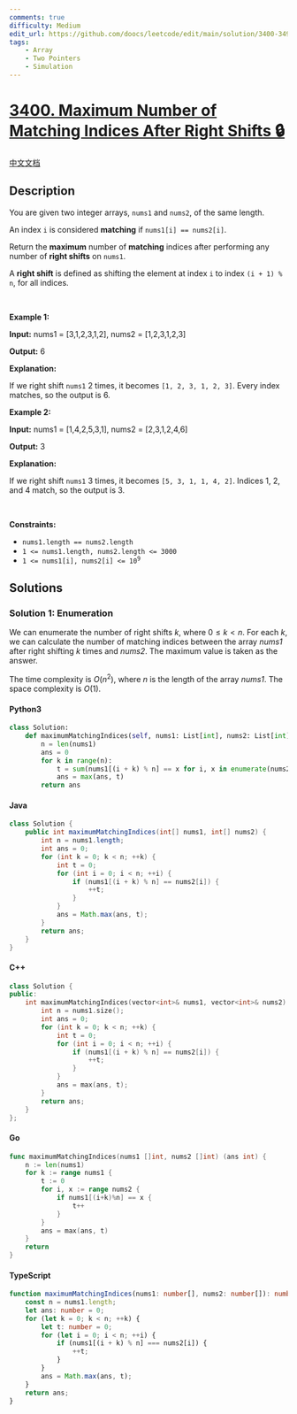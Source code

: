 ```yaml
---
comments: true
difficulty: Medium
edit_url: https://github.com/doocs/leetcode/edit/main/solution/3400-3499/3400.Maximum%20Number%20of%20Matching%20Indices%20After%20Right%20Shifts/README_EN.md
tags:
    - Array
    - Two Pointers
    - Simulation
---
```


<!-- problem:start -->

# [3400. Maximum Number of Matching Indices After Right Shifts 🔒](https://leetcode.com/problems/maximum-number-of-matching-indices-after-right-shifts)

[中文文档](/solution/3400-3499/3400.Maximum%20Number%20of%20Matching%20Indices%20After%20Right%20Shifts/README.md)

## Description

<!-- description:start -->

<p>You are given two integer arrays, <code>nums1</code> and <code>nums2</code>, of the same length.</p>

<p>An index <code>i</code> is considered <strong>matching</strong> if <code>nums1[i] == nums2[i]</code>.</p>

<p>Return the <strong>maximum</strong> number of <strong>matching</strong> indices after performing any number of <strong>right shifts</strong> on <code>nums1</code>.</p>

<p>A <strong>right shift</strong> is defined as shifting the element at index <code>i</code> to index <code>(i + 1) % n</code>, for all indices.</p>

<p>&nbsp;</p>
<p><strong class="example">Example 1:</strong></p>

<div class="example-block">
<p><strong>Input:</strong> <span class="example-io">nums1 = [3,1,2,3,1,2], nums2 = [1,2,3,1,2,3]</span></p>

<p><strong>Output:</strong> <span class="example-io">6</span></p>

<p><strong>Explanation:</strong></p>

<p>If we right shift <code>nums1</code> 2 times, it becomes <code>[1, 2, 3, 1, 2, 3]</code>. Every index matches, so the output is 6.</p>
</div>

<p><strong class="example">Example 2:</strong></p>

<div class="example-block">
<p><strong>Input:</strong> <span class="example-io">nums1 = [1,4,2,5,3,1], nums2 = [2,3,1,2,4,6]</span></p>

<p><strong>Output:</strong> <span class="example-io">3</span></p>

<p><strong>Explanation:</strong></p>

<p>If we right shift <code>nums1</code> 3 times, it becomes <code>[5, 3, 1, 1, 4, 2]</code>. Indices 1, 2, and 4 match, so the output is 3.</p>
</div>

<p>&nbsp;</p>
<p><strong>Constraints:</strong></p>

<ul>
	<li><code>nums1.length == nums2.length</code></li>
	<li><code>1 &lt;= nums1.length, nums2.length &lt;= 3000</code></li>
	<li><code>1 &lt;= nums1[i], nums2[i] &lt;= 10<sup>9</sup></code></li>
</ul>

<!-- description:end -->

## Solutions

<!-- solution:start -->

### Solution 1: Enumeration

We can enumerate the number of right shifts $k$, where $0 \leq k < n$. For each $k$, we can calculate the number of matching indices between the array $\textit{nums1}$ after right shifting $k$ times and $\textit{nums2}$. The maximum value is taken as the answer.

The time complexity is $O(n^2)$, where $n$ is the length of the array $\textit{nums1}$. The space complexity is $O(1)$.

<!-- tabs:start -->

#### Python3

```python
class Solution:
    def maximumMatchingIndices(self, nums1: List[int], nums2: List[int]) -> int:
        n = len(nums1)
        ans = 0
        for k in range(n):
            t = sum(nums1[(i + k) % n] == x for i, x in enumerate(nums2))
            ans = max(ans, t)
        return ans
```

#### Java

```java
class Solution {
    public int maximumMatchingIndices(int[] nums1, int[] nums2) {
        int n = nums1.length;
        int ans = 0;
        for (int k = 0; k < n; ++k) {
            int t = 0;
            for (int i = 0; i < n; ++i) {
                if (nums1[(i + k) % n] == nums2[i]) {
                    ++t;
                }
            }
            ans = Math.max(ans, t);
        }
        return ans;
    }
}
```

#### C++

```cpp
class Solution {
public:
    int maximumMatchingIndices(vector<int>& nums1, vector<int>& nums2) {
        int n = nums1.size();
        int ans = 0;
        for (int k = 0; k < n; ++k) {
            int t = 0;
            for (int i = 0; i < n; ++i) {
                if (nums1[(i + k) % n] == nums2[i]) {
                    ++t;
                }
            }
            ans = max(ans, t);
        }
        return ans;
    }
};
```

#### Go

```go
func maximumMatchingIndices(nums1 []int, nums2 []int) (ans int) {
	n := len(nums1)
	for k := range nums1 {
		t := 0
		for i, x := range nums2 {
			if nums1[(i+k)%n] == x {
				t++
			}
		}
		ans = max(ans, t)
	}
	return
}
```

#### TypeScript

```ts
function maximumMatchingIndices(nums1: number[], nums2: number[]): number {
    const n = nums1.length;
    let ans: number = 0;
    for (let k = 0; k < n; ++k) {
        let t: number = 0;
        for (let i = 0; i < n; ++i) {
            if (nums1[(i + k) % n] === nums2[i]) {
                ++t;
            }
        }
        ans = Math.max(ans, t);
    }
    return ans;
}
```

<!-- tabs:end -->

<!-- solution:end -->

<!-- problem:end -->
